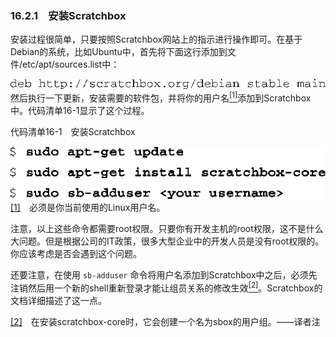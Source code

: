 ### 16.2.1　安装Scratchbox

安装过程很简单，只要按照Scratchbox网站上的指示进行操作即可。在基于Debian的系统，比如Ubuntu中，首先将下面这行添加到文件/etc/apt/sources.list中：



![490.png](../images/490.png)
然后执行一下更新，安装需要的软件包，并将你的用户名<a class="my_markdown" href="['#anchor161']"><sup class="my_markdown">[1]</sup></a>添加到Scratchbox中。代码清单16-1显示了这个过程。

代码清单16-1　安装Scratchbox



![491.png](../images/491.png)
<a class="my_markdown" href="['#ac161']">[1]</a>　必须是你当前使用的Linux用户名。

注意，以上这些命令都需要root权限。只要你有开发主机的root权限，这不是什么大问题。但是根据公司的IT政策，很多大型企业中的开发人员是没有root权限的。你应该考虑是否会遇到这个问题。

还要注意，在使用 `sb-adduser` 命令将用户名添加到Scratchbox中之后，必须先注销然后用一个新的shell重新登录才能让组员关系的修改生效<a class="my_markdown" href="['#anchor162']"><sup class="my_markdown">[2]</sup></a>。Scratchbox的文档详细描述了这一点。

<a class="my_markdown" href="['#ac162']">[2]</a>　在安装scratchbox-core时，它会创建一个名为sbox的用户组。——译者注

